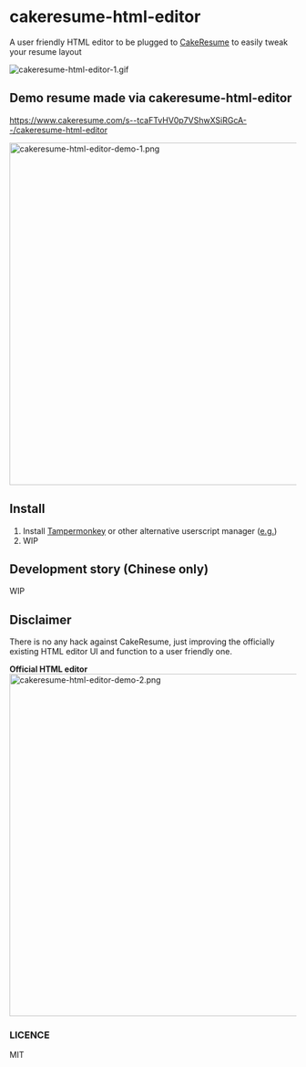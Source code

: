 # cakeresume-html-editor
A user friendly HTML editor to be plugged to [CakeResume](https://www.cakeresume.com) to easily tweak your resume layout  

![cakeresume-html-editor-1.gif](https://gist.githubusercontent.com/x3388638/82e341b43990c7851c9438dfdec43e3b/raw/133b1d431d3e784e2fcff081863ddbebc3f30759/cakeresume-html-editor-1.gif)

## Demo resume made via cakeresume-html-editor
https://www.cakeresume.com/s--tcaFTvHV0p7VShwXSiRGcA--/cakeresume-html-editor  

<img src="https://gist.githubusercontent.com/x3388638/82e341b43990c7851c9438dfdec43e3b/raw/e4121ae03d2f85e2265c8ba6f91a97e2e672ff6c/cakeresume-html-editor-demo-1.png" alt="cakeresume-html-editor-demo-1.png" width="600" />

## Install
1. Install [Tampermonkey](https://chrome.google.com/webstore/detail/tampermonkey/dhdgffkkebhmkfjojejmpbldmpobfkfo?hl=zh-TW) or other alternative userscript manager ([e.g.](https://openuserjs.org/about/Userscript-Beginners-HOWTO#how-do-i-get-going-))
2. WIP

## Development story (Chinese only)
WIP

## Disclaimer
There is no any hack against CakeResume, just improving the officially existing HTML editor UI and function to a user friendly one.

**Official HTML editor**  
<img src="https://gist.githubusercontent.com/x3388638/82e341b43990c7851c9438dfdec43e3b/raw/e0fbff94158ba51a7edd2766ca0ae952f50f95b4/cakeresume-html-editor-demo-2.png" alt="cakeresume-html-editor-demo-2.png" width="600" />

### LICENCE
MIT

